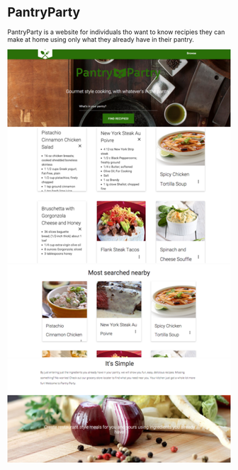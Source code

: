 # PantryParty


PantryParty is a website for individuals tho want to know recipies they can make at home using only what they already have in their pantry. 

<img src ="/images/top.png">
<img src ="/images/second.png">
<img src ="/images/third.png">
<img src = "/images/last.png">

